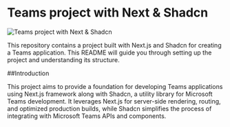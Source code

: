 # Teams project with Next & Shadcn

![Teams project with Next & Shadcn](https://repository-images.githubusercontent.com/782927498/5dae16d4-1e1d-4cda-ba6b-792ee084d9ac)

This repository contains a project built with Next.js and Shadcn for creating a Teams application. This README will guide you through setting up the project and understanding its structure.

##Introduction

This project aims to provide a foundation for developing Teams applications using Next.js framework along with Shadcn, a utility library for Microsoft Teams development. It leverages Next.js for server-side rendering, routing, and optimized production builds, while Shadcn simplifies the process of integrating with Microsoft Teams APIs and components.